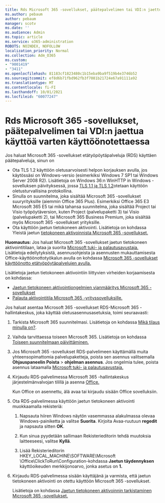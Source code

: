 ```yaml
---
title: Rds Microsoft 365 -sovellukset, päätepalvelimen tai VDI:n jaettua käyttöä varten käyttöönotettaessa
ms.author: pebaum
author: pebaum
manager: scotv
ms.date: ''
ms.audience: Admin
ms.topic: article
ms.service: o365-administration
ROBOTS: NOINDEX, NOFOLLOW
localization_priority: Normal
ms.collection: Adm_O365
ms.custom:
- "9001419"
- "3411"
ms.openlocfilehash: 81183cf1823480c1b15eba9ba9f519b4e3746b52
ms.sourcegitcommit: ef8d6b71fbd962fb3f7081b21724e67a91111a92
ms.translationtype: MT
ms.contentlocale: fi-FI
ms.lasthandoff: 10/01/2021
ms.locfileid: "60077247"
---
```

# <a name="deploying-microsoft-365-apps-for-shared-use-on-rds-terminal-server-or-vdi"></a>Rds Microsoft 365 -sovellukset, päätepalvelimen tai VDI:n jaettua käyttöä varten käyttöönotettaessa

Jos haluat Microsoft 365 -sovellukset etätyöpöytäpalveluja (RDS) käyttäen päätepalveluja, sinun on

- Ota TLS 1.2 käyttöön oletusarvoisesti helpon korjauksen avulla, jos käytössäsi on Windows-versio (esimerkiksi Windows 7 SP1 tai Windows Server 2008 R2). Lisätietoja on Windows 36:n WinHTTP in Windows -sovelluksen päivityksessä, jossa [TLS 1.1 ja TLS 1.2](https://support.microsoft.com/en-us/topic/update-to-enable-tls-1-1-and-tls-1-2-as-default-secure-protocols-in-winhttp-in-windows-c4bd73d2-31d7-761e-0178-11268bb10392#bkmk_easy)otetaan käyttöön oletusturvallisina protokollina. 
- Sinulla on suunnitelma, joka sisältää Microsoft 365 -sovellukset suuryrityksille (aiemmin Office 365 Plus). Esimerkiksi Office 365 E3 Microsoft 365 E5 tai mikä tahansa suunnitelma, joka sisältää Project tai Visio työpöytäversion, kuten Project (palvelupaketti 3) tai Visio (palvelupaketti 2), tai Microsoft 365 Business Premium, joka sisältää myös Microsoft 365 -sovellukset yrityksille.
- Ota käyttöön jaetun tietokoneen aktivointi. Lisätietoja on kohdassa Yleistä jaetun [tietokoneen aktivoinnista Microsoft 365 -sovellukset.](https://docs.microsoft.com/deployoffice/overview-shared-computer-activation)

**Huomautus:** Jos haluat Microsoft 365 -sovellukset jaetun tietokoneen aktivointitilaan, lataa ja suorita [Microsoft tuki- ja palautusavustaja.](https://aka.ms/SaRA_OfficeSCA_M365Portal) Lisätietoja edellytyksistä, asennusohjeista ja asennusten mukauttamisesta Office-käyttöönottotyökalun avulla on kohdassa [Microsoft 365 -sovellukset käyttöönotto etätyöpöytäpalvelujen avulla.](https://docs.microsoft.com/deployoffice/deploy-microsoft-365-apps-remote-desktop-services)

Lisätietoja jaetun tietokoneen aktivointiin liittyvien virheiden korjaamisesta on kohdassa:

- [Jaetun tietokoneen aktivointiongelmien vianmääritys Microsoft 365 -sovellukset](https://docs.microsoft.com/deployoffice/troubleshoot-shared-computer-activation)
- [Palauta aktivointitila Microsoft 365 -yrityssovelluksille.](https://docs.microsoft.com/office/troubleshoot/activation/reset-office-365-proplus-activation-state)

Jos haluat asentaa Microsoft 365 -sovellukset RDS-Microsoft 365 -hallintakeskus, joka käyttää oletusasennusasetuksia, toimi seuraavasti:

1. Tarkista Microsoft 365 suunnitelmasi. Lisätietoja on kohdassa [Mikä tilaus minulla on?](https://docs.microsoft.com/microsoft-365/admin/admin-overview/what-subscription-do-i-have).

1. Vaihda tarvittaessa toiseen Microsoft 365. Lisätietoja on kohdassa [Toiseen suunnitelmaan päivittäminen.](https://docs.microsoft.com/microsoft-365/commerce/subscriptions/upgrade-to-different-plan)

1. Jos Microsoft 365 -sovellukset RDS-palvelimeen käyttämällä muita yhteensopimattomia palvelupaketteja, poista sen asennus valitsemalla **Ohjauspaneelin Poista**  >  **ohjelman asennus**. Jos ongelmia tulee, poista asennus lataamalla [Microsoft tuki- ja palautusavustaja.](https://aka.ms/SARA-OfficeUninstall-Alchemy)

1. Kirjaudu RDS-palvelimessa Microsoft 365 -hallintakeskus järjestelmänvalvojan tilillä ja asenna [Office.](https://portal.office.com/OLS/MySoftware.aspx)

   Kun Office on asennettu, älä avaa tai kirjaudu sisään Office sovelluksiin.

1. Ota RDS-palvelimessa käyttöön jaetun tietokoneen aktivointi muokkaamalla rekisteriä:

   1. Napsauta hiiren Windows näytön vasemmassa alakulmassa olevaa Windows-painiketta ja valitse **Suorita**. Kirjoita Avaa-ruutuun **regedit** ja napsauta sitten **OK**.

   1. Kun sinua pyydetään sallimaan Rekisterieditorin tehdä muutoksia laitteeseesi, valitse **Kyllä**.

   1. Lisää Rekisterieditorin HKEY_LOCAL_MACHINE\SOFTWARE\Microsoft \Office\ClickToRun\Configuration-kohdassa **Jaetun täydennyksen** käyttöoikeuden merkkijonoarvo, jonka asetus on **1.**

1. Kirjaudu RDS-palvelimessa sisään käyttäjänä ja varmista, että jaetun tietokoneen aktivointi on otettu käyttöön Microsoft 365 -sovellukset. 

   Lisätietoja on kohdassa [Jaetun tietokoneen aktivoinnin tarkistaminen Microsoft 365 -sovellukset.](https://docs.microsoft.com/deployoffice/troubleshoot-shared-computer-activation#verify-that-shared-computer-activation-is-enabled-for-microsoft-365-apps)